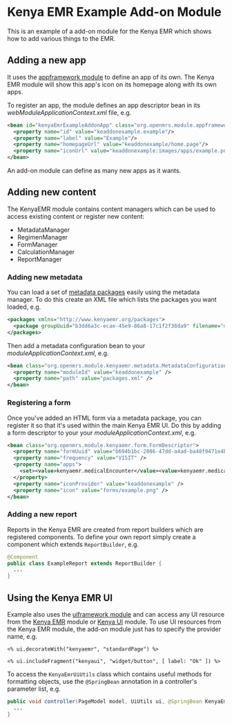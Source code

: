 Kenya EMR Example Add-on Module
===============================

This is an example of a add-on module for the Kenya EMR which shows how to add various things to the EMR.

Adding a new app
----------------

It uses the [appframework module](https://wiki.openmrs.org/display/docs/App+Framework+Module) to define an app of its own.
The Kenya EMR module will show this app's icon on its homepage along with its own apps.

To register an app, the module defines an app descriptor bean in its *webModuleApplicationContext.xml* file, e.g.

```xml
<bean id="kenyaEmrExampleAddonApp" class="org.openmrs.module.appframework.SimpleAppDescriptor">
  <property name="id" value="keaddonexample.example"/>
  <property name="label" value="Example"/>
  <property name="homepageUrl" value="keaddonexample/home.page"/>
  <property name="iconUrl" value="keaddonexample:images/apps/example.png"/>
</bean>
```

An add-on module can define as many new apps as it wants.

Adding new content
------------------

The KenyaEMR module contains content managers which can be used to access existing content or register new content:

+ MetadataManager
+ RegimenManager
+ FormManager
+ CalculationManager
+ ReportManager

### Adding new metadata

You can load a set of [metadata packages](https://wiki.openmrs.org/display/docs/Metadata+Sharing+Module) easily using 
the metadata manager. To do this create an XML file which lists the packages you want loaded, e.g.

```xml
<packages xmlns="http://www.kenyaemr.org/packages">
  <package groupUuid="b3dd6a3c-ecae-45e9-86a8-17c1f2f38da9" filename="metadata/Example_Addon_Metadata-1.zip" />
</packages>
```

Then add a metadata configuration bean to your *moduleApplicationContext.xml*, e.g.

```xml
<bean class="org.openmrs.module.kenyaemr.metadata.MetadataConfiguration">
  <property name="moduleId" value="keaddonexample" />
  <property name="path" value="packages.xml" />
</bean>
```     

### Registering a form

Once you've added an HTML form via a metadata package, you can register it so that it's used within the main Kenya EMR
UI. Do this by adding a form descriptor to your your *moduleApplicationContext.xml*, e.g.

```xml
<bean class="org.openmrs.module.kenyaemr.form.FormDescriptor">
  <property name="formUuid" value="b694b1bc-2086-47dd-a4ad-ba48f9471e4b" />
  <property name="frequency" value="VISIT" />
  <property name="apps">
    <set><value>kenyaemr.medicalEncounter</value><value>kenyaemr.medicalChart</value></set>
  </property>
  <property name="iconProvider" value="keaddonexample" />
  <property name="icon" value="forms/example.png" />
</bean>
```

### Adding a new report

Reports in the Kenya EMR are created from report builders which are registered components. To define your own report
simply create a component which extends `ReportBuilder`, e.g.

```java
@Component
public class ExampleReport extends ReportBuilder {
  ...
}
```

Using the Kenya EMR UI
----------------------

Example also uses the [uiframework module](https://wiki.openmrs.org/display/docs/UI+Framework) and can access any UI
resource from the [Kenya EMR](https://github.com/I-TECH/openmrs-module-kenyaemr) module or [Kenya UI](https://github.com/I-TECH/openmrs-module-kenyaui) module.
To use UI resources from the Kenya EMR module, the add-on module just has to specify the provider name, e.g.

```gsp
<% ui.decorateWith("kenyaemr", "standardPage") %>

<% ui.includeFragment("kenyaui", "widget/button", [ label: "Ok" ]) %>
```

To access the `KenyaEmrUiUtils` class which contains useful methods for formatting objects, use the `@SpringBean` annotation
in a controller's parameter list, e.g.

```java
public void controller(PageModel model, UiUtils ui, @SpringBean KenyaEmrUiUtils kenyaUi) {
  ...
}
```

